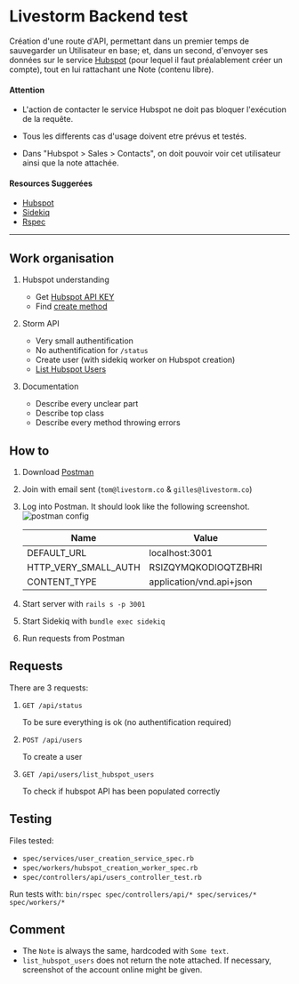 # Livestorm Backend test

Création d'une route d'API, permettant dans un premier temps de sauvegarder un Utilisateur en base; et, dans un second, d'envoyer ses données sur le service [Hubspot](https://www.hubspot.com/) (pour lequel il faut préalablement créer un compte), tout en lui rattachant une Note (contenu libre).

#### Attention

- L'action de contacter le service Hubspot ne doit pas bloquer l'exécution de la requête.

- Tous les differents cas d'usage doivent etre prévus et testés.

- Dans "Hubspot > Sales > Contacts", on doit pouvoir voir cet utilisateur ainsi que la note attachée.

#### Resources Suggerées

- [Hubspot](https://github.com/adimichele/hubspot-ruby)
- [Sidekiq](https://github.com/mperham/sidekiq)
- [Rspec](https://github.com/rspec/rspec-rails)

---

## Work organisation
1. Hubspot understanding
	* Get [Hubspot API KEY](https://app.hubspot.com/hapikeys)
	* Find [create method](https://developers.hubspot.com/docs/methods/contacts/create_or_update)
	
2. Storm API
	* Very small authentification
	* No authentification for `/status`
	* Create user (with sidekiq worker on Hubspot creation)
	* [List Hubspot Users](https://developers.hubspot.com/docs/methods/contacts/get_contacts)
	
3. Documentation
	* Describe every unclear part
	* Describe top class
	* Describe every method throwing errors

## How to

1. Download [Postman](https://www.getpostman.com/apps)
2. Join with email sent (`tom@livestorm.co` & `gilles@livestorm.co`)
3. Log into Postman. It should look like the following screenshot.
![postman config](https://image.ibb.co/bHnASA/Capture-d-cran-2018-11-21-12-11-26.png)

	| Name | Value |
	| ---- | ----- |
	| DEFAULT_URL | localhost:3001 |
	| HTTP\_VERY\_SMALL\_AUTH | RSIZQYMQKODIOQTZBHRI |
	| CONTENT_TYPE | application/vnd.api+json |

4. Start server with `rails s -p 3001`
5. Start Sidekiq with `bundle exec sidekiq`
5. Run requests from Postman

## Requests
There are 3 requests:

1. `GET /api/status`

	To be sure everything is ok (no authentification required)

2. `POST /api/users`

	To create a user

3. `GET /api/users/list_hubspot_users`

	To check if hubspot API has been populated correctly

## Testing
Files tested:

* `spec/services/user_creation_service_spec.rb`
* `spec/workers/hubspot_creation_worker_spec.rb`
* `spec/controllers/api/users_controller_test.rb`

Run tests with:
	`bin/rspec spec/controllers/api/* spec/services/* spec/workers/*`
	
## Comment
* The `Note` is always the same, hardcoded with `Some text`.
* `list_hubspot_users` does not return the note attached. If necessary, screenshot of the account online might be given.	